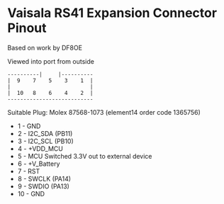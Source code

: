 # Vaisala RS41 Expansion Connector Pinout
Based on work by DF8OE


Viewed into port from outside
```
----------|     |----------
|  9    7    5    3    1  |
|                         |
|  10   8    6    4    2  |
---------------------------
```

Suitable Plug: Molex 87568-1073  (element14 order code 1365756)

* 1 - GND
* 2 - I2C_SDA (PB11)
* 3 - I2C_SCL (PB10)
* 4 - +VDD_MCU
* 5 - MCU Switched 3.3V out to external device
* 6 - +V_Battery
* 7 - RST
* 8 - SWCLK (PA14)
* 9 - SWDIO (PA13)
* 10 - GND


